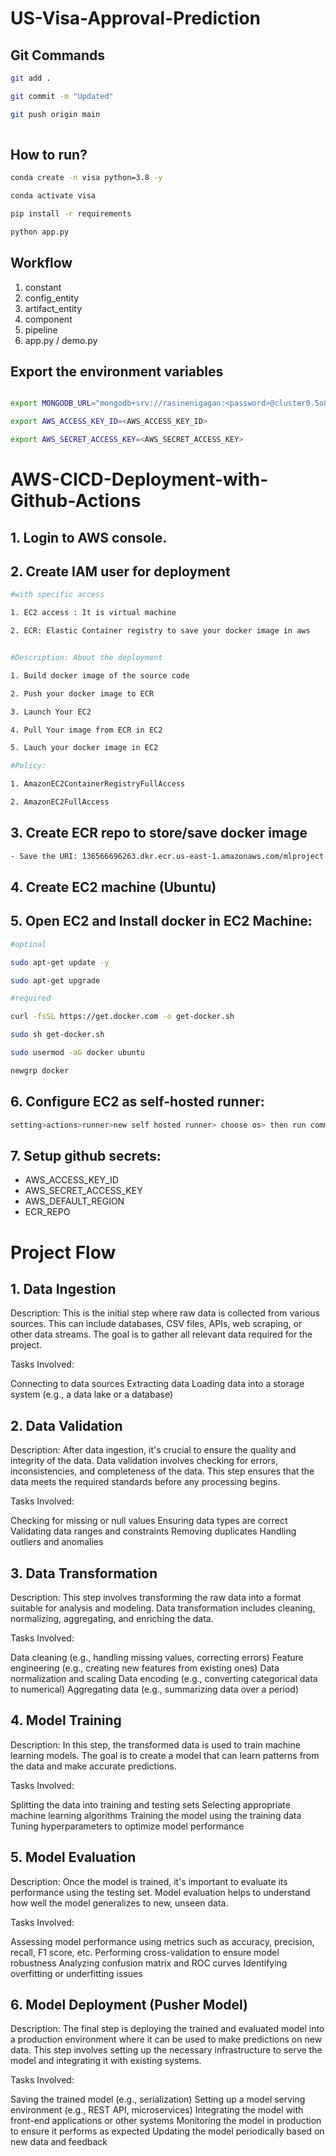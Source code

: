 # US-Visa-Approval-Prediction

## Git Commands

```bash
git add .

git commit -m "Updated"

git push origin main
 
```

## How to run?

```bash
conda create -n visa python=3.8 -y
```

```bash
conda activate visa
```

```bash
pip install -r requirements
```

```bash
python app.py
```

## Workflow

1. constant
2. config_entity
3. artifact_entity
4. component
5. pipeline
6. app.py / demo.py

## Export the environment variables
```bash

export MONGODB_URL="mongodb+srv://rasinenigagan:<password>@cluster0.5o80sus.mongodb.net/?retryWrites=true&w=majority&appName=Cluster0"

export AWS_ACCESS_KEY_ID=<AWS_ACCESS_KEY_ID>

export AWS_SECRET_ACCESS_KEY=<AWS_SECRET_ACCESS_KEY>
```


# AWS-CICD-Deployment-with-Github-Actions

## 1. Login to AWS console.

## 2. Create IAM user for deployment
```bash
#with specific access

1. EC2 access : It is virtual machine

2. ECR: Elastic Container registry to save your docker image in aws


#Description: About the deployment

1. Build docker image of the source code

2. Push your docker image to ECR

3. Launch Your EC2 

4. Pull Your image from ECR in EC2

5. Lauch your docker image in EC2

#Policy:

1. AmazonEC2ContainerRegistryFullAccess

2. AmazonEC2FullAccess
```

## 3. Create ECR repo to store/save docker image
```bash
- Save the URI: 136566696263.dkr.ecr.us-east-1.amazonaws.com/mlproject
```

## 4. Create EC2 machine (Ubuntu)

## 5. Open EC2 and Install docker in EC2 Machine:
```bash
#optinal

sudo apt-get update -y

sudo apt-get upgrade

#required

curl -fsSL https://get.docker.com -o get-docker.sh

sudo sh get-docker.sh

sudo usermod -aG docker ubuntu

newgrp docker
```

## 6. Configure EC2 as self-hosted runner:
```bash
setting>actions>runner>new self hosted runner> choose os> then run command one by one
```

## 7. Setup github secrets:

- AWS_ACCESS_KEY_ID
- AWS_SECRET_ACCESS_KEY
- AWS_DEFAULT_REGION
- ECR_REPO

# Project Flow
## 1. Data Ingestion
Description: This is the initial step where raw data is collected from various sources. This can include databases, CSV files, APIs, web scraping, or other data streams. The goal is to gather all relevant data required for the project.

Tasks Involved:

Connecting to data sources
Extracting data
Loading data into a storage system (e.g., a data lake or a database)

## 2. Data Validation
Description: After data ingestion, it's crucial to ensure the quality and integrity of the data. Data validation involves checking for errors, inconsistencies, and completeness of the data. This step ensures that the data meets the required standards before any processing begins.

Tasks Involved:

Checking for missing or null values
Ensuring data types are correct
Validating data ranges and constraints
Removing duplicates
Handling outliers and anomalies

## 3. Data Transformation
Description: This step involves transforming the raw data into a format suitable for analysis and modeling. Data transformation includes cleaning, normalizing, aggregating, and enriching the data.

Tasks Involved:

Data cleaning (e.g., handling missing values, correcting errors)
Feature engineering (e.g., creating new features from existing ones)
Data normalization and scaling
Data encoding (e.g., converting categorical data to numerical)
Aggregating data (e.g., summarizing data over a period)

## 4. Model Training
Description: In this step, the transformed data is used to train machine learning models. The goal is to create a model that can learn patterns from the data and make accurate predictions.

Tasks Involved:

Splitting the data into training and testing sets
Selecting appropriate machine learning algorithms
Training the model using the training data
Tuning hyperparameters to optimize model performance

## 5. Model Evaluation
Description: Once the model is trained, it's important to evaluate its performance using the testing set. Model evaluation helps to understand how well the model generalizes to new, unseen data.

Tasks Involved:

Assessing model performance using metrics such as accuracy, precision, recall, F1 score, etc.
Performing cross-validation to ensure model robustness
Analyzing confusion matrix and ROC curves
Identifying overfitting or underfitting issues

## 6. Model Deployment (Pusher Model)
Description: The final step is deploying the trained and evaluated model into a production environment where it can be used to make predictions on new data. This step involves setting up the necessary infrastructure to serve the model and integrating it with existing systems.

Tasks Involved:

Saving the trained model (e.g., serialization)
Setting up a model serving environment (e.g., REST API, microservices)
Integrating the model with front-end applications or other systems
Monitoring the model in production to ensure it performs as expected
Updating the model periodically based on new data and feedback
